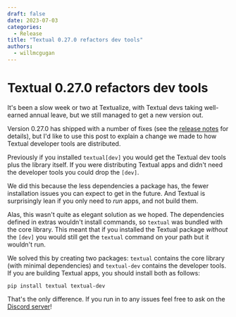 ```yaml
---
draft: false
date: 2023-07-03
categories:
  - Release
title: "Textual 0.27.0 refactors dev tools"
authors:
  - willmcgugan
---
```


# Textual 0.27.0 refactors dev tools

It's been a slow week or two at Textualize, with Textual devs taking well-earned annual leave, but we still managed to get a new version out.

Version 0.27.0 has shipped with a number of fixes (see the [release notes](https://github.com/Textualize/textual/releases/tag/v0.29.0) for details), but I'd like to use this post to explain a change we made to how Textual developer tools are distributed.

Previously if you installed `textual[dev]` you would get the Textual dev tools plus the library itself. If you were distributing Textual apps and didn't need the developer tools you could drop the `[dev]`.

We did this because the less dependencies a package has, the fewer installation issues you can expect to get in the future. And Textual is surprisingly lean if you only need to *run* apps, and not build them.

Alas, this wasn't quite as elegant solution as we hoped. The dependencies defined in extras wouldn't install commands, so `textual` was bundled with the core library. This meant that if you installed the Textual package *without* the `[dev]` you would still get the `textual` command on your path but it wouldn't run.

We solved this by creating two packages: `textual` contains the core library (with minimal dependencies) and `textual-dev` contains the developer tools. If you are building Textual apps, you should install both as follows:

```
pip install textual textual-dev
```

That's the only difference. If you run in to any issues feel free to ask on the [Discord server](https://discord.gg/Enf6Z3qhVr)!
